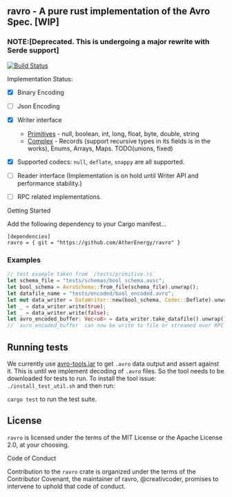 
## ravro - A pure rust implementation of the Avro Spec. [WIP]

### NOTE:[Deprecated. This is undergoing a major rewrite with Serde support]

[![Build Status](https://travis-ci.org/Ather-Energy/ravro.svg?branch=master)](https://travis-ci.org/Ather-Energy/ravro)

Implementation Status:

- [X] Binary Encoding
- [ ] Json Encoding
- [X] Writer interface 
    * [Primitives](https://avro.apache.org/docs/1.8.1/spec.html#schema_primitive) - null, boolean, int, long, float, byte, double, string
    * [Complex](https://avro.apache.org/docs/1.8.1/spec.html#schema_complex) - Records (support recursive types in its fields is in the works), Enums, Arrays, Maps. TODO(unions, fixed)

- [X] Supported codecs: `null`, `deflate`, `snappy` are all supported.
- [ ] Reader interface (Implementation is on hold until Writer API and performance stability.)
- [ ] RPC related implementations.


Getting Started

Add the following dependency to your Cargo manifest...

```
[dependencies]
ravro = { git = "https://github.com/AtherEnergy/ravro" }
```

### Examples

```rust
// test example taken from `/tests/primitive.rs`
let schema_file = "tests/schemas/bool_schema.avsc";
let bool_schema = AvroSchema::from_file(schema_file).unwrap();
let datafile_name = "tests/encoded/bool_encoded.avro";
let mut data_writer = DataWriter::new(bool_schema, Codec::Deflate).unwrap();
let _ = data_writer.write(true);
let _ = data_writer.write(false);
let avro_encoded_buffer: Vec<u8> = data_writer.take_datafile().unwrap();
// `avro_encoded_buffer` can now be write to file or streamed over RPC

```

## Running tests

We currently use [avro-tools.jar](https://mvnrepository.com/artifact/org.apache.avro/avro-tools/1.8.2) to get `.avro` data
output and assert against it. This is until we implement decoding of `.avro` files.
So the tool needs to be downloaded for tests to run.
To install the tool issue: `./install_test_util.sh` and then run:

`cargo test` to run the test suite.

## License

`ravro` is licensed under the terms of the MIT License or the Apache License 2.0, at your choosing.

Code of Conduct

Contribution to the `ravro` crate is organized under the terms of the Contributor Covenant, the maintainer of ravro, @creativcoder, promises to intervene to uphold that code of conduct.
